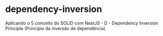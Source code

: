 # dependency-inversion
Aplicando o 5 conceito do SOLID com NestJS - D - Dependency Inversion Principle (Princípio da inversão de dependência)
